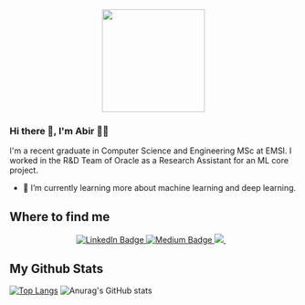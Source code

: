 <div id="header" align="center">
  <img src="https://media.giphy.com/media/du3J3cXyzhj75IOgvA/giphy.gif" width="180"/>
  <div id="badges">

</div>
  <img src="https://komarev.com/ghpvc/?username=abir9hassini&style=flat-square&color=blue" alt=""/>

</div>

### Hi there 👋, I'm Abir 👩‍💻
I'm a recent graduate in Computer Science and Engineering MSc at EMSI. I worked in the R&D Team of Oracle as a Research Assistant for an ML core project.
<!--
**abir9hassini/abir9hassini** is a ✨ _special_ ✨ repository because its `README.md` (this file) appears on your GitHub profile.

Here are some ideas to get you started:

- 🔭 I’m currently working on ...
- 🌱  I’m currently learning more about machine learning and deep learning.
- 👯 I’m looking to collaborate on ...
- 🤔 I’m looking for help with ...
- 💬 Ask me about ...
- 📫 How to reach me: ...
- 😄 Pronouns: ...
- ⚡ Fun fact: ...
-->
- 🌱  I’m currently learning more about machine learning and deep learning.
<div align="left">


## Where to find me 
<div id="header" align="center">
  <div id="badges">
  <a href="https://www.linkedin.com/in/abir-hassini-4064b8124/">
    <img src="https://img.shields.io/badge/LinkedIn-blue?style=for-the-badge&logo=linkedin&logoColor=white" alt="LinkedIn Badge"/>
  </a>
  <a href="https://medium.com/@hassini.abir">
    <img src="https://img.shields.io/badge/Medium-black?style=for-the-badge&logo=medium&logoColor=white" alt="Medium Badge"/>
  </a>
 
  <a href="https://abir9hassini.github.io/" target="_blank">
    <img src="https://img.shields.io/badge/me-portfolio-pink?style=for-the-badge" />        
  </a>&nbsp;&nbsp;
</div>
 
</div>



 
## My Github Stats 
[![Top Langs](https://github-readme-stats.vercel.app/api/top-langs/?username=abir9hassini&layout=compact&theme=vision-friendly-dark)](https://github.com/anuraghazra/github-readme-stats)
![Anurag's GitHub stats](https://github-readme-stats.vercel.app/api?username=abir9hassini&show_icons=true&theme=vision-friendly-dark)

</div>

